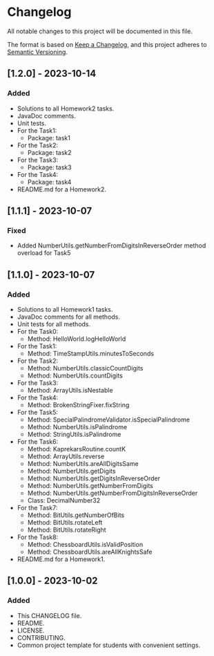 # Changelog

All notable changes to this project will be documented in this file.

The format is based on [Keep a Changelog](https://keepachangelog.com/ru/1.1.0/),
and this project adheres to [Semantic Versioning](https://semver.org/lang/ru/spec/v2.0.0.html).

## [1.2.0] - 2023-10-14

### Added

- Solutions to all Homework2 tasks.
- JavaDoc comments.
- Unit tests.
- For the Task1:
  - Package: task1
- For the Task2:
  - Package: task2
- For the Task3:
  - Package: task3
- For the Task4:
  - Package: task4
- README.md for a Homework2.

## [1.1.1] - 2023-10-07

### Fixed

- Added NumberUtils.getNumberFromDigitsInReverseOrder method overload for Task5 

## [1.1.0] - 2023-10-07

### Added

- Solutions to all Homework1 tasks.
- JavaDoc comments for all methods.
- Unit tests for all methods.
- For the Task0:
  - Method: HelloWorld.logHelloWorld
- For the Task1:
  - Method: TimeStampUtils.minutesToSeconds
- For the Task2:
  - Method: NumberUtils.classicCountDigits
  - Method: NumberUtils.countDigits
- For the Task3:
  - Method: ArrayUtils.isNestable
- For the Task4:
  - Method: BrokenStringFixer.fixString
- For the Task5:
  - Method: SpecialPalindromeValidator.isSpecialPalindrome
  - Method: NumberUtils.isPalindrome
  - Method: StringUtils.isPalindrome
- For the Task6:
  - Method: KaprekarsRoutine.countK
  - Method: ArrayUtils.reverse
  - Method: NumberUtils.areAllDigitsSame
  - Method: NumberUtils.getDigits
  - Method: NumberUtils.getDigitsInReverseOrder
  - Method: NumberUtils.getNumberFromDigits
  - Method: NumberUtils.getNumberFromDigitsInReverseOrder
  - Class: DecimalNumber32
- For the Task7:
  - Method: BitUtils.getNumberOfBits
  - Method: BitUtils.rotateLeft
  - Method: BitUtils.rotateRight
- For the Task8:
  - Method: ChessboardUtils.isValidPosition
  - Method: ChessboardUtils.areAllKnightsSafe
- README.md for a Homework1.

## [1.0.0] - 2023-10-02

### Added

- This CHANGELOG file.
- README.
- LICENSE.
- CONTRIBUTING.
- Common project template for students with convenient settings.
